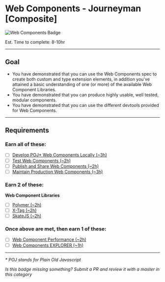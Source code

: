 # Web Components - Journeyman [Composite]

![Web Components Badge](../../img/badges/WebComponents.png "Performance - Apprentice Badge")

Est. Time to complete: 8-10hr

-----

## Goal
- You have demonstrated that you can use the Web Components spec to create both custom and type extension elements, in addition you've attained a basic understanding of one (or more) of the available Web Component Libraries.
- You have demonstrated that you can produce highly usable, well tested, modular components.
- You have demonstrated that you can use the different devtools provided for Web Components.

-----

## Requirements

### Earn all of these:

- [ ] [Develop POJ* Web Components Locally (~3h)](_micro_POJ_webcomponents.md)
- [ ] [Test Web Components (~2h)](_micro_element_testing.md)
- [ ] [Publish and Share Web Components (~2h)](_micro_publish_share_elements.md)
- [ ] [Maintain Production Web Components (~3h)](_micro_maintain_production_elements.md)

### Earn 2 of these:

**Web Component Libraries**

- [ ] [Polymer (~2h)](_micro_polymer.md)
- [ ] [X-Tag (~2h)](_micro_x-tag.md)
- [ ] [SkateJS (~2h)](_micro_skatejs.md)

### Once above are met, then earn 1 of these:
- [ ] [Web Component Performance (~2h)](_micro_web_component_perf.md)
- [ ] [Web Components EXPLORER (~1h)](_micro_EXPLORER.md)

-----

_* POJ stands for Plain Old Javascript_

*Is this badge missing something? Submit a PR and review it with a master in this category*
